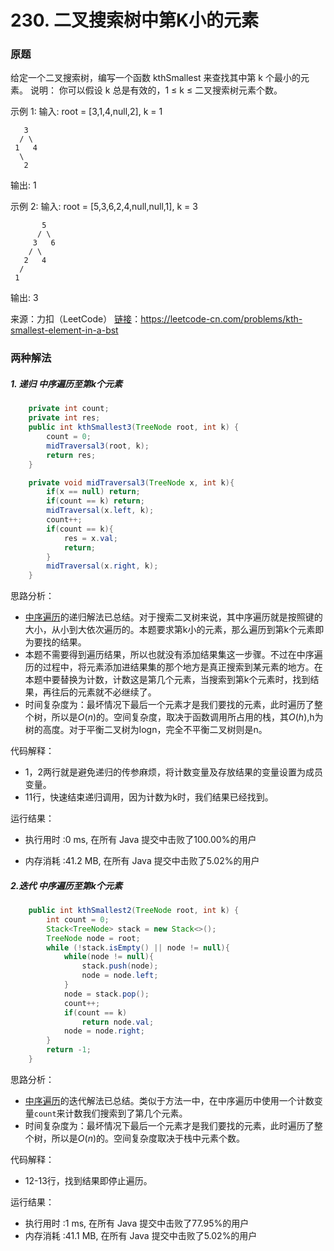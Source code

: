 # 230. 二叉搜索树中第K小的元素

### 原题
给定一个二叉搜索树，编写一个函数 kthSmallest 来查找其中第 k 个最小的元素。
说明：
你可以假设 k 总是有效的，1 ≤ k ≤ 二叉搜索树元素个数。

示例 1:
输入: root = [3,1,4,null,2], k = 1

```
   3
  / \
 1   4
  \
   2
```

输出: 1

示例 2:
输入: root = [5,3,6,2,4,null,null,1], k = 3

```
   	   5
      / \
     3   6
    / \
   2   4
  /
 1
```

输出: 3

来源：力扣（LeetCode）
[链接](https://leetcode-cn.com/problems/kth-smallest-element-in-a-bst/)：https://leetcode-cn.com/problems/kth-smallest-element-in-a-bst

### 两种解法

##### 1. 递归 中序遍历至第k个元素

```java
	private int count;
    private int res;
    public int kthSmallest3(TreeNode root, int k) {
        count = 0;
        midTraversal3(root, k);
        return res;
    }

    private void midTraversal3(TreeNode x, int k){
        if(x == null) return;
        if(count == k) return;
        midTraversal(x.left, k);
        count++;
        if(count == k){
            res = x.val;
            return;
        }
        midTraversal(x.right, k);
    }
```

思路分析：

* [中序遍历](https://github.com/ustcyyw/yyw_algorithm/blob/master/medium/Tree/inorderTraversal.md)的递归解法已总结。对于搜索二叉树来说，其中序遍历就是按照键的大小，从小到大依次遍历的。本题要求第k小的元素，那么遍历到第k个元素即为要找的结果。
* 本题不需要得到遍历结果，所以也就没有添加结果集这一步骤。不过在中序遍历的过程中，将元素添加进结果集的那个地方是真正搜索到某元素的地方。在本题中要替换为计数，计数这是第几个元素，当搜索到第k个元素时，找到结果，再往后的元素就不必继续了。
* 时间复杂度为：最坏情况下最后一个元素才是我们要找的元素，此时遍历了整个树，所以是$O(n)$的。空间复杂度，取决于函数调用所占用的栈，其$O(h)$,h为树的高度。对于平衡二叉树为logn，完全不平衡二叉树则是n。

代码解释：

* 1，2两行就是避免递归的传参麻烦，将计数变量及存放结果的变量设置为成员变量。
* 11行，快速结束递归调用，因为计数为k时，我们结果已经找到。

运行结果：

* 执行用时 :0 ms, 在所有 Java 提交中击败了100.00%的用户

* 内存消耗 :41.2 MB, 在所有 Java 提交中击败了5.02%的用户

##### 2.迭代 中序遍历至第k个元素

```java
	public int kthSmallest2(TreeNode root, int k) {
        int count = 0;
        Stack<TreeNode> stack = new Stack<>();
        TreeNode node = root;
        while (!stack.isEmpty() || node != null){
            while(node != null){
                stack.push(node);
                node = node.left;
            }
            node = stack.pop();
            count++;
            if(count == k)
                return node.val;
            node = node.right;
        }
        return -1;
    }
```

思路分析：

* [中序遍历](https://github.com/ustcyyw/yyw_algorithm/blob/master/medium/Tree/inorderTraversal.md)的迭代解法已总结。类似于方法一中，在中序遍历中使用一个计数变量`count`来计数我们搜索到了第几个元素。
* 时间复杂度为：最坏情况下最后一个元素才是我们要找的元素，此时遍历了整个树，所以是$O(n)$的。空间复杂度取决于栈中元素个数。

代码解释：

* 12-13行，找到结果即停止遍历。

运行结果：
* 执行用时 :1 ms, 在所有 Java 提交中击败了77.95%的用户
* 内存消耗 :41.1 MB, 在所有 Java 提交中击败了5.02%的用户